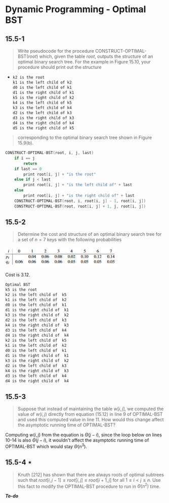 # Dynamic Programming - Optimal BST

## 15.5-1

> Write pseudocode for the procedure $\text{CONSTRUCT-OPTIMAL-BST}(root)$ which, given the table $root$, outputs the structure of an optimal binary search tree. For the example in Figure 15.10, your procedure should print out the structure
- 
    ```
    k2 is the root
    k1 is the left child of k2
    d0 is the left child of k1
    d1 is the right child of k1
    k5 is the right child of k2
    k4 is the left child of k5
    k3 is the left child of k4
    d2 is the left child of k3
    d3 is the right child of k3
    d4 is the right child of k4
    d5 is the right child of k5
    ```

> corresponding to the optimal binary search tree shown in Figure 15.9(b).


```cpp
CONSTRUCT-OPTIMAL-BST(root, i, j, last)
    if i == j
        return
    if last == 0
        print root[i, j] + "is the root"
    else if j < last
        print root[i, j] + "is the left child of" + last
    else
        print root[i, j] + "is the right child of" + last
    CONSTRUCT-OPTIMAL-BST(root, i, root[i, j] - 1, root[i, j])
    CONSTRUCT-OPTIMAL-BST(root, root[i, j] + 1, j, root[i, j])
```

## 15.5-2

> Determine the cost and structure of an optimal binary search tree for a set of $n = 7$ keys with the following probabilities

 ![ad](../imgs/15.5-2-1.PNG)

 
Cost is $3.12$.
```
Optimal BST
k5 is the root
k2 is the left child of  k5
k1 is the left child of  k2
d0 is the left child of  k1
d1 is the right child of  k1
k3 is the right child of  k2
d2 is the left child of  k3
k4 is the right child of  k3
d3 is the left child of  k4
d4 is the right child of  k4
k2 is the left child of  k5
k1 is the left child of  k2
d0 is the left child of  k1
d1 is the right child of  k1
k3 is the right child of  k2
d2 is the left child of  k3
k4 is the right child of  k3
d3 is the left child of  k4
d4 is the right child of  k4
```

## 15.5-3

> Suppose that instead of maintaining the table $w[i, j]$, we computed the value of $w(i, j)$ directly from equation $\text{(15.12)}$ in line 9 of $\text{OPTIMAL-BST}$ and used this computed value in line 11. How would this change affect the asymptotic running time of $\text{OPTIMAL-BST}$?

Computing $w(i, j)$ from the equation is $\Theta(j - i)$, since the loop below on lines 10-14 is also $\Theta(j - i)$, it wouldn't affect the asymptotic running time of $\text{OPTIMAL-BST}$ which would stay $\Theta(n^3)$.


## 15.5-4 $\star$

> Knuth [212] has shown that there are always roots of optimal subtrees such that $root[i, j - 1] \le root[i, j] \le root[i + 1, j]$ for all $1 \le i < j \le n$. Use this fact to modify the $\text{OPTIMAL-BST}$ procedure to run in $\Theta(n^2)$ time.

*__To-do__*